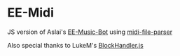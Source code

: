 # EE-Midi
JS version of Aslai's [EE-Music-Bot](https://github.com/Aslai/EE-Music-Bot) using [midi-file-parser](https://github.com/NHQ/midi-file-parser)

Also special thanks to LukeM's [BlockHandler.js](https://forums.everybodyedits.com/viewtopic.php?id=38945)
